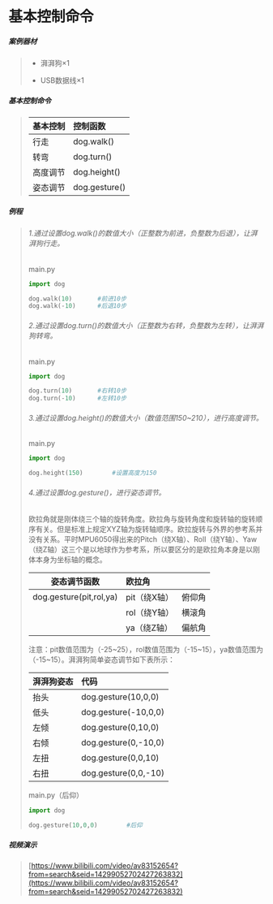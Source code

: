 # 基本控制命令

##### 案例器材

>* 湃湃狗×1
>
>* USB数据线×1
>

##### 基本控制命令

>| 基本控制 | 控制函数      |
>| :------- | :------------ |
>| 行走     | dog.walk()    |
>| 转弯     | dog.turn()    |
>| 高度调节 | dog.height()  |
>| 姿态调节 | dog.gesture() |
>

##### 例程

>###### 1.通过设置dog.walk()的数值大小（正整数为前进，负整数为后退），让湃湃狗行走。
>
>main.py
>
>```python
>import dog
>
>dog.walk(10)		#前进10步
>dog.walk(-10)		#后退10步
>```
>
>###### 2.通过设置dog.turn()的数值大小（正整数为右转，负整数为左转），让湃湃狗转弯。
>
>main.py
>
>```python
>import dog
>
>dog.turn(10)		#右转10步
>dog.turn(-10)		#左转10步
>```
>###### 3.通过设置dog.height()的数值大小（数值范围150~210），进行高度调节。
>
>main.py
>```python
>import dog
>
>dog.height(150)		#设置高度为150
>```
>###### 4.通过设置dog.gesture()，进行姿态调节。
>
>欧拉角就是刚体绕三个轴的旋转角度。欧拉角与旋转角度和旋转轴的旋转顺序有关。但是标准上规定XYZ轴为旋转轴顺序。欧拉旋转与外界的参考系并没有关系。平时MPU6050得出来的Pitch（绕X轴）、Roll（绕Y轴）、Yaw（绕Z轴）这三个是以地球作为参考系，所以要区分的是欧拉角本身是以刚体本身为坐标轴的概念。 
>
>
>| 姿态调节函数            | 欧拉角       |        |
>| ----------------------- | :----------- | ------ |
>| dog.gesture(pit,rol,ya) | pit（绕X轴） | 俯仰角 |
>|                         | rol（绕Y轴） | 横滚角 |
>|                         | ya（绕Z轴）  | 偏航角 |
>
>
>注意：pit数值范围为（-25~25），rol数值范围为（-15~15），ya数值范围为（-15~15）。湃湃狗简单姿态调节如下表所示：
>
>| 湃湃狗姿态 | 代码                 |
>| :--------- | :------------------- |
>| 抬头       | dog.gesture(10,0,0)  |
>| 低头       | dog.gesture(-10,0,0) |
>| 左倾       | dog.gesture(0,10,0)  |
>| 右倾       | dog.gesture(0,-10,0) |
>| 左扭       | dog.gesture(0,0,10)  |
>| 右扭       | dog.gesture(0,0,-10) |
>
>main.py（后仰）
>
>```python
>import dog
>
>dog.gesture(10,0,0)		#后仰
>```

##### 视频演示
>[https://www.bilibili.com/video/av83152654?from=search&seid=14299052702427263832](https://www.bilibili.com/video/av83152654?from=search&seid=14299052702427263832)